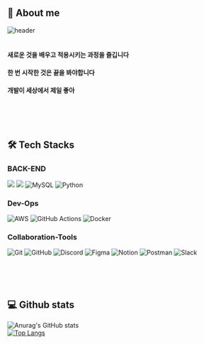 <!--타이틀 부분-->
## 🙋 About me

![header](https://capsule-render.vercel.app/api?type=cylinder&color=auto&height=300&section=header&text=JaeYeon&fontSize=90&animation=twinkling)
<br><br>
#### 새로운 것을 배우고 적용시키는 과정을 즐깁니다
#### 한 번 시작한 것은 끝을 봐야합니다
#### 개발이 세상에서 제일 좋아
<br>
<br>
<br>


<!--내용 부분-->
## 🛠️ Tech Stacks
### BACK-END
![](https://img.shields.io/badge/Java-ED8B00?style=for-the-badge&logo=openjdk&logoColor=white)
![](https://img.shields.io/badge/Spring-6DB33F?style=for-the-badge&logo=spring&logoColor=white)
![MySQL](https://img.shields.io/badge/mysql-4479A1.svg?style=for-the-badge&logo=mysql&logoColor=white)
![Python](https://img.shields.io/badge/python-3670A0?style=for-the-badge&logo=python&logoColor=ffdd54)


### Dev-Ops
![AWS](https://img.shields.io/badge/AWS-%23FF9900.svg?style=for-the-badge&logo=amazon-aws&logoColor=white)
![GitHub Actions](https://img.shields.io/badge/github%20actions-%232671E5.svg?style=for-the-badge&logo=githubactions&logoColor=white)
![Docker](https://img.shields.io/badge/docker-%230db7ed.svg?style=for-the-badge&logo=docker&logoColor=white)

### Collaboration-Tools
![Git](https://img.shields.io/badge/git-%23F05033.svg?style=for-the-badge&logo=git&logoColor=white)
![GitHub](https://img.shields.io/badge/github-%23121011.svg?style=for-the-badge&logo=github&logoColor=white)
![Discord](https://img.shields.io/badge/Discord-%235865F2.svg?style=for-the-badge&logo=discord&logoColor=white)
![Figma](https://img.shields.io/badge/figma-%23F24E1E.svg?style=for-the-badge&logo=figma&logoColor=white)
![Notion](https://img.shields.io/badge/Notion-%23000000.svg?style=for-the-badge&logo=notion&logoColor=white)
![Postman](https://img.shields.io/badge/Postman-FF6C37?style=for-the-badge&logo=postman&logoColor=white)
![Slack](https://img.shields.io/badge/Slack-4A154B?style=for-the-badge&logo=slack&logoColor=white)

<br>
<br>
<br>


## 💻 Github stats
![Anurag's GitHub stats](https://github-readme-stats.vercel.app/api?username=gdbs1107&hide=contribs,prs&show_icons=true&theme=graywhite)
<br>
[![Top Langs](https://github-readme-stats.vercel.app/api/top-langs/?username=gdbs1107)](https://github.com/anuraghazra/github-readme-stats)


